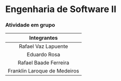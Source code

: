 # **Engenharia de Software II**
### **Atividade em grupo** 
|  **Integrantes**  |
|:----:|
|Rafael Vaz Lapuente|
|Eduardo Rosa |
|Rafael Baade Ferreira|
|Franklin Laroque de Medeiros|

